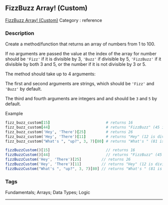 ## FizzBuzz Array! (Custom)
[FizzBuzz Array! (Custom)](https://www.codewars.com/kata/fizzbuzz-array-custom)
Category : reference

### Description
Create a method/function that returns an array of numbers from 1 to 100.

If no arguments are passed the value at the index of the array for  number should be `'Fizz'` if it is divisible by 3, `'Buzz'` if divisible by 5, `'FizzBuzz'` if it divisible by both 3 and 5, or the number if it is not divisible by 3 or 5.

The method should take up to 4 arguments:

The first and second arguments are strings, which should be `'Fizz'` and `'Buzz'` by default.

The third and fourth arguments are integers and and should be `3` and `5` by default.

Example
```ruby
fizz_buzz_custom[15]                         # returns 16
fizz_buzz_custom[44]						 # returns "FizzBuzz" (45 is divisible by 3 and 5)
fizz_buzz_custom('Hey', 'There')[25]         # returns 26
fizz_buzz_custom('Hey', 'There')[11]         # returns "Hey" (12 is divisible by 3)
fizz_buzz_custom("What's ", "up?", 3, 7)[80] # returns "What's " (81 is divisible by 3)
```

```javascript
fizzBuzzCustom()[15]                         // returns 16
fizzBuzzCustom()[44]						 // returns "FizzBuzz" (45 is divisible by 3 and 5)
fizzBuzzCustom('Hey', 'There')[25]         // returns 26
fizzBuzzCustom('Hey', 'There')[11]         // returns "Hey" (12 is divisible by 3)
fizzBuzzCustom("What's ", "up?", 3, 7)[80] // returns "What's " (81 is divisible by 3)
```

### Tags
Fundamentals; Arrays; Data Types; Logic

- - -
